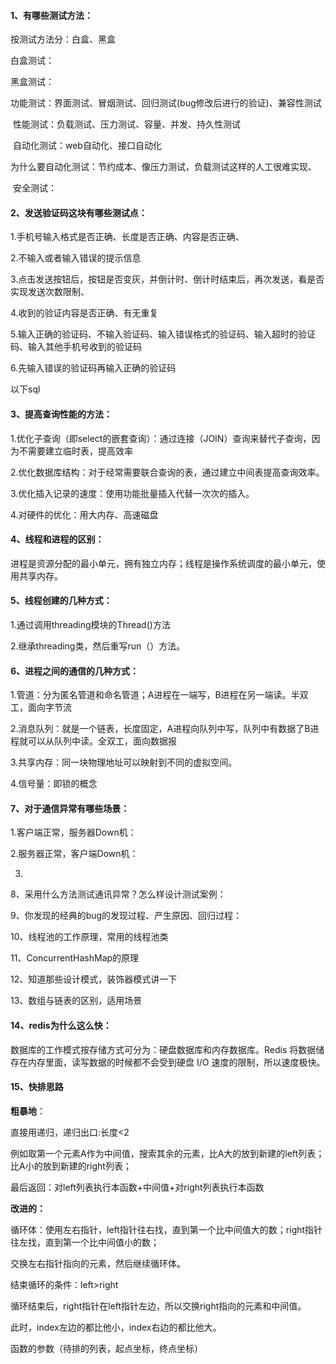 #### 1、有哪些测试方法：

按测试方法分：白盒、黑盒

白盒测试：

黑盒测试：

​	功能测试：界面测试、冒烟测试、回归测试(bug修改后进行的验证)、兼容性测试

​	性能测试：负载测试、压力测试、容量、并发、持久性测试

​	自动化测试：web自动化、接口自动化

​			为什么要自动化测试：节约成本、像压力测试，负载测试这样的人工很难实现、

​	安全测试：

#### 2、发送验证码这块有哪些测试点：

1.手机号输入格式是否正确、长度是否正确、内容是否正确、

2.不输入或者输入错误的提示信息

3.点击发送按钮后，按钮是否变灰，并倒计时、倒计时结束后，再次发送，看是否实现发送次数限制、

4.收到的验证内容是否正确、有无重复

5.输入正确的验证码、不输入验证码、输入错误格式的验证码、输入超时的验证码、输入其他手机号收到的验证码

6.先输入错误的验证码再输入正确的验证码

以下sql

#### 3、提高查询性能的方法：

1.优化子查询（即select的嵌套查询）：通过连接（JOIN）查询来替代子查询，因为不需要建立临时表，提高效率

2.优化数据库结构：对于经常需要联合查询的表，通过建立中间表提高查询效率。

3.优化插入记录的速度：使用功能批量插入代替一次次的插入。

4.对硬件的优化：用大内存、高速磁盘

#### 4、线程和进程的区别：

进程是资源分配的最小单元，拥有独立内存；线程是操作系统调度的最小单元，使用共享内存。

#### 5、线程创建的几种方式：

1.通过调用threading模块的Thread()方法

2.继承threading类，然后重写run（）方法。

#### 6、进程之间的通信的几种方式：

1.管道：分为匿名管道和命名管道；A进程在一端写，B进程在另一端读。半双工，面向字节流

2.消息队列：就是一个链表，长度固定，A进程向队列中写，队列中有数据了B进程就可以从队列中读。全双工，面向数据报

3.共享内存：同一块物理地址可以映射到不同的虚拟空间。

4.信号量：即锁的概念

#### 7、对于通信异常有哪些场景：

1.客户端正常，服务器Down机：

2.服务器正常，客户端Down机：

3.

8、采用什么方法测试通讯异常？怎么样设计测试案例：

9、你发现的经典的bug的发现过程、产生原因、回归过程：

10、线程池的工作原理，常用的线程池类

11、ConcurrentHashMap的原理

12、知道那些设计模式，装饰器模式讲一下

13、数组与链表的区别，适用场景

#### 14、redis为什么这么快：

数据库的工作模式按存储方式可分为：硬盘数据库和内存数据库。Redis 将数据储存在内存里面，读写数据的时候都不会受到硬盘 I/O 速度的限制，所以速度极快。

#### 15、快排思路

**粗暴地**：

直接用递归，递归出口:长度<2

例如取第一个元素A作为中间值，搜索其余的元素，比A大的放到新建的left列表；比A小的放到新建的right列表；

最后返回：对left列表执行本函数+中间值+对right列表执行本函数

**改进的：**

循环体：使用左右指针，left指针往右找，直到第一个比中间值大的数；right指针往左找，直到第一个比中间值小的数；

交换左右指针指向的元素，然后继续循环体。

结束循环的条件：left>right

循环结束后，right指针在left指针左边，所以交换right指向的元素和中间值。

此时，index左边的都比他小，index右边的都比他大。

函数的参数（待排的列表，起点坐标，终点坐标）

